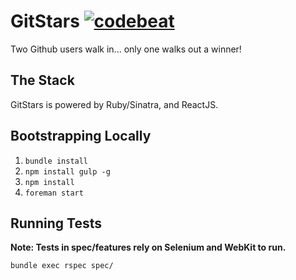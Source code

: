 # GitStars [![codebeat](https://codebeat.co/badges/e526dcaa-ce79-4011-9cda-9786a03568e3)](https://codebeat.co/projects/github-com-adambarber-gitstars)

Two Github users walk in... only one walks out a winner!

## The Stack

GitStars is powered by Ruby/Sinatra, and ReactJS.

## Bootstrapping Locally

1. ```bundle install```
1. ```npm install gulp -g```
1. ```npm install```
1. ```foreman start```

## Running Tests

__Note: Tests in spec/features rely on Selenium and WebKit to run.__

```bundle exec rspec spec/```
